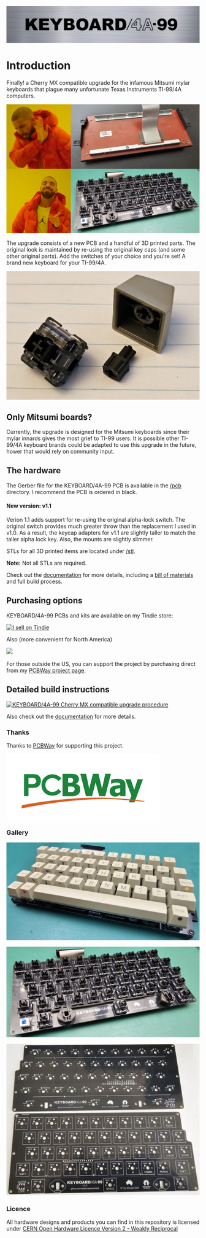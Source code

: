 ![KEYBOARD/4A-99](img/logo.png)

# Introduction

Finally! a Cherry MX compatible upgrade for the infamous Mitsumi mylar keyboards that plague many unfortunate Texas Instruments TI-99/4A computers.

![](img/drake.jpg)

The upgrade consists of a new PCB and a handful of 3D printed parts. The original look is maintained by re-using the original key caps (and some other original parts). Add the switches of your choice and you're set! A brand new keyboard for your TI-99/4A.

![](img/keycap-adapter.jpg)

## Only Mitsumi boards?

Currently, the upgrade is designed for the Mitsumi keyboards since their mylar innards gives the most grief to TI-99 users. It is possible other TI-99/4A keyboard brands could be adapted to use this upgrade in the future, hower that would rely on community input.

## The hardware

The Gerber file for the KEYBOARD/4A-99 PCB is available in the [/pcb](pcb) directory. I recommend the PCB is ordered in black.

#### New version: v1.1

Verion 1.1 adds support for re-using the original alpha-lock switch. The original switch provides much greater throw than the replacement I used in v1.0. As a result, the keycap adapters for v1.1 are slightly taller to match the taller alpha lock key. Also, the mounts are slightly slimmer.

STLs for all 3D printed items are located under [/stl](stl). 

**Note:** Not all STLs are required.

Check out the [documentation](doc) for more details, including a [bill of materials](doc#bill-of-materials) and full build process.

## Purchasing options

KEYBOARD/4A-99 PCBs and kits are available on my Tindie store:

<a href="https://www.tindie.com/products/visrealm/keyboard4a-99"><img src="https://d2ss6ovg47m0r5.cloudfront.net/badges/tindie-larges.png" alt="I sell on Tindie" width="200" height="104"></a>

Also (more convenient for North America)

<a href="https://www.arcadeshopper.com/wp/store/#!/Keyboard99-Mitsumi-membrane-replacement-PCB-only/p/648592668"><img width="640" src="https://www.arcadeshopper.com/wp/wp-content/uploads/2016/01/Arcadeshopper-horizontal-Web-logo-1024x147.jpg"></img></a>

For those outside the US, you can support the project by purchasing direct from my [PCBWay project page](https://www.pcbway.com/project/shareproject/KEYBOARD_4A_99_0361cd65.html). 

## Detailed build instructions

[![KEYBOARD/4A-99 Cherry MX compatible upgrade procedure](https://img.visualrealmsoftware.com/youtube/thumb/9g29EfUJuLM)](https://youtu.be/9g29EfUJuLM "KEYBOARD/4A-99 Cherry MX compatible upgrade procedure")

Also check out the [documentation](doc) for more details.

### Thanks

Thanks to [PCBWay](https://pcbway.com/g/186WQ9) for supporting this project.

[![PCBWay](/img/pcbway_sm.png)](https://pcbway.com/g/186WQ9)

### Gallery

![](img/keyboard-populated.jpg)

![](img/keyboard-nocaps.jpg)

![](img/pcb-v1_0.jpg)

### Licence

All hardware designs and products you can find in this repository is licensed under [CERN Open Hardware Licence Version 2 - Weakly Reciprocal](/LICENCE.txt)
